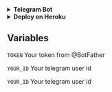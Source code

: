 


<details> <summary><b>Telegram Bot</b></summary><br> <a href="http://t.me/yt148_bot" ><img alt="Telegram" src="https://img.shields.io/badge/iDownloadYoutubeBot-2CA5E0?style=for-the-badge&logo=telegram&logoColor=white"/> </a> </details> 




<details> <summary><b>Deploy on Heroku</b></summary> <br> 

<a href="https://heroku.com/deploy?template=https://github.com/Yanco148/YT-Bot"> <img height="28px" width="164px" src="https://img.shields.io/badge/Deploy%20To%20Heroku-blueviolet?style=for-the-badge&logo=heroku"> </a> </details> 

## Variables 
`TOKEN` Your token from @BotFather

`YOUR_ID` Your telegram user id

`YOUR_ID` Your telegram user id

